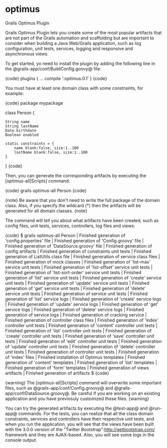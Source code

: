optimus
=======

Grails Optimus Plugin

Grails Optimus Plugin lets you create some of the most popular artifacts that are not part of the Grails automation and scaffolding but are important to consider when building a Java Web/Grails application, such as log configuration, unit tests, services, logging and responsive and asynchronous views.

To get started, yo need to install the plugin by adding the following line in the @grails-app/conf/BuildConfig.goovy@ file:

{code}
plugins {
    ...
    compile ':optimus:0.1'
}
{code}

You must have at least one domain class with some constraints, for example:

{code}
package mypackage

class Person {

    String name
    String lastName
    Date birthdate
    Boolean enabled

    static constraints = {
        name blank:false, size:1..100
        lastName blank:false, size:1..100
    }

}
{code}

Then, you can generate the corresponding artifacts by executing the [optimus-all|Scripts] command:

{code}
grails optimus-all Person
{code}

{note}
Be aware that you don't need to write the full package of the domain class. Also, if you specify the wildcard (*) then the artifacts will be generated for all domain classes.
{note}

The command will tell you about what artifacts have been created, such as config files, unit tests, services, controllers, log files and views:

{code}
$ grails optimus-all Person
| Finished generation of 'config.properties' file
| Finished generation of 'Config.groovy' file
| Finished generation of 'DataSource.groovy' file
| Finished generation of config artifacts
| Finished generation of constraints unit tests
| Finished generation of ListUtils class file
| Finished generation of service class files
| Finished generation of mock classes
| Finished generation of 'list-max' service unit tests
| Finished generation of 'list-offset' service unit tests
| Finished generation of 'list-sort-order' service unit tests
| Finished generation of 'list' service unit tests
| Finished generation of 'create' service unit tests
| Finished generation of 'update' service unit tests
| Finished generation of 'get' service unit tests
| Finished generation of 'delete' service unit tests
| Finished generation of service unit tests
| Finished generation of 'list' service logs
| Finished generation of 'create' service logs
| Finished generation of 'update' service logs
| Finished generation of 'get' service logs
| Finished generation of 'delete' service logs
| Finished generation of service logs
| Finished generation of cracking service
| Finished generation of controller class files
| Finished generation of 'index' controller unit tests
| Finished generation of 'content' controller unit tests
| Finished generation of 'list' controller unit tests
| Finished generation of 'create' controller unit tests
| Finished generation of 'save' controller unit tests
| Finished generation of 'edit' controller unit tests
| Finished generation of 'update' controller unit tests
| Finished generation of 'delete' controller unit tests
| Finished generation of controller unit tests
| Finished generation of 'index' files
| Finished installation of Optimus templates
| Finished generation of 'content' templates
| Finished generation of 'list' templates
| Finished generation of 'form' templates
| Finished generation of views artifacts
| Finished generation of artifacts
$
{code}

{warning}
The [optimus-all|Scripts] command will overwrite some important files, such as @grails-app/conf/Config.groovy@ and @grails-app/conf/DataSource.groovy@. Be careful if you are working on an existing application and you have previosuly customized these files.
{warning}

You can try the generated artifacts by executing the @test-app@ and @run-app@ commands. For the tests, you can realize that all the class domain constraints, services and controllers have their respective unit tests, and when you run the application, you will see that the views have been built with the 3.0.0 version of the "Twitter Bootstrap":http://getbootstrap.com/ framework and they are AJAX-based. Also, you will see some logs in the console output.
